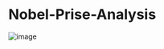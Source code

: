 # Nobel-Prise-Analysis
![image](https://user-images.githubusercontent.com/53173112/196017403-eb568ca5-b8c3-40a0-96dc-cf64f9261f7e.png)
